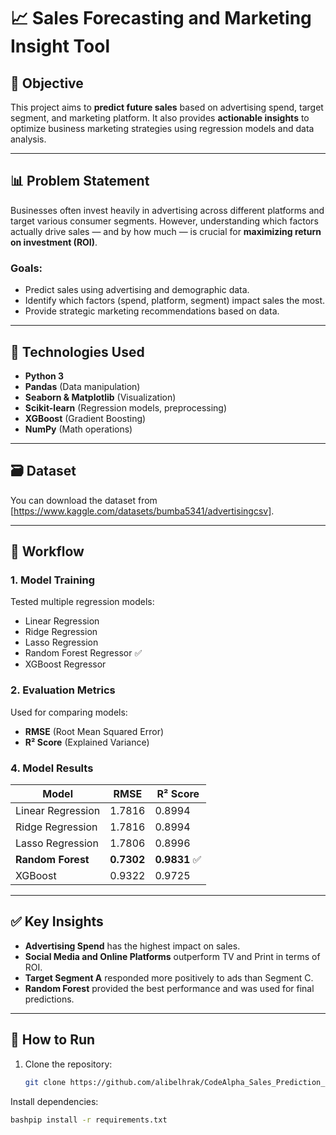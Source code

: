 # 📈 Sales Forecasting and Marketing Insight Tool

## 🧠 Objective
This project aims to **predict future sales** based on advertising spend, target segment, and marketing platform. It also provides **actionable insights** to optimize business marketing strategies using regression models and data analysis.

---

## 📊 Problem Statement

Businesses often invest heavily in advertising across different platforms and target various consumer segments. However, understanding which factors actually drive sales — and by how much — is crucial for **maximizing return on investment (ROI)**.

### Goals:
- Predict sales using advertising and demographic data.
- Identify which factors (spend, platform, segment) impact sales the most.
- Provide strategic marketing recommendations based on data.

---

## 🧰 Technologies Used

- **Python 3**
- **Pandas** (Data manipulation)
- **Seaborn & Matplotlib** (Visualization)
- **Scikit-learn** (Regression models, preprocessing)
- **XGBoost** (Gradient Boosting)
- **NumPy** (Math operations)

---

## 🗃️ Dataset
You can download the dataset from [https://www.kaggle.com/datasets/bumba5341/advertisingcsv].

---

## 🔧 Workflow
### 1. Model Training
Tested multiple regression models:
- Linear Regression
- Ridge Regression
- Lasso Regression
- Random Forest Regressor ✅
- XGBoost Regressor

### 2. Evaluation Metrics
Used for comparing models:
- **RMSE** (Root Mean Squared Error)
- **R² Score** (Explained Variance)

### 4. Model Results

| Model               | RMSE   | R² Score |
|--------------------|--------|----------|
| Linear Regression  | 1.7816 | 0.8994   |
| Ridge Regression   | 1.7816 | 0.8994   |
| Lasso Regression   | 1.7806 | 0.8996   |
| **Random Forest**  | **0.7302** | **0.9831** ✅ |
| XGBoost            | 0.9322 | 0.9725   |

---

## ✅ Key Insights

- **Advertising Spend** has the highest impact on sales.
- **Social Media and Online Platforms** outperform TV and Print in terms of ROI.
- **Target Segment A** responded more positively to ads than Segment C.
- **Random Forest** provided the best performance and was used for final predictions.

---


## 🚀 How to Run

1. Clone the repository:
   ```bash
   git clone https://github.com/alibelhrak/CodeAlpha_Sales_Prediction_using_Python.git

   ```
Install dependencies:
   ```bash
bashpip install -r requirements.txt
   ```

